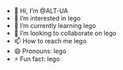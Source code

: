 - 👋 Hi, I’m @ALT-UA
- 👀 I’m interested in lego
- 🌱 I’m currently learning lego
- 💞️ I’m looking to collaborate on lego
- 📫 How to reach me lego
- 😄 Pronouns: lego
- ⚡ Fun fact: lego

<!---
ALT-UA/ALT-UA is a ✨ special ✨ repository because its `README.md` (this file) appears on your GitHub profile.
You can click the Preview link to take a look at your changes.
--->
